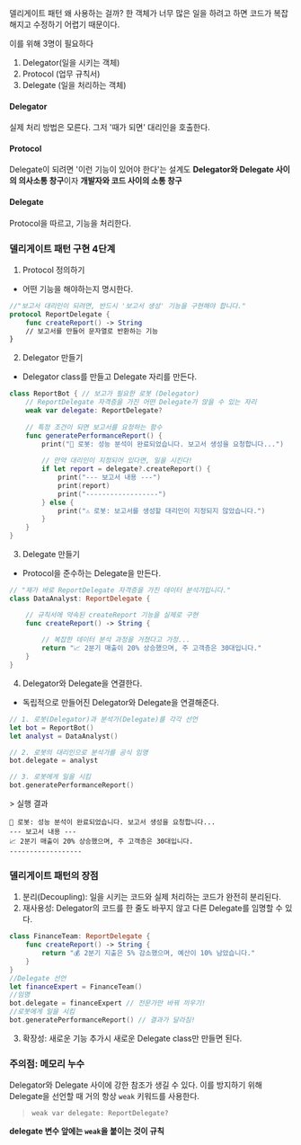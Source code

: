 델리게이트 패턴 왜 사용하는 걸까?
한 객체가 너무 많은 일을 하려고 하면 코드가 복잡해지고 수정하기 어렵기 때문이다.

이를 위해 3명이 필요하다
1. Delegator(일을 시키는 객체)
2. Protocol (업무 규칙서)
3. Delegate (일을 처리하는 객체)
#### Delegator
실제 처리 방법은 모른다. 그저 '때가 되면' 대리인을 호출한다.
#### Protocol
Delegate이 되려면 '이런 기능이 있어야 한다'는 설계도
**Delegator와 Delegate 사이의 의사소통 창구**이자 **개발자와 코드 사이의 소통 창구**
#### Delegate
Protocol을 따르고, 기능을 처리한다.

### 델리게이트 패턴 구현 4단계

1. Protocol 정의하기
- 어떤 기능을 해야하는지 명시한다.
```swift
//"보고서 대리인이 되려면, 반드시 '보고서 생성' 기능을 구현해야 합니다." 
protocol ReportDelegate { 
	func createReport() -> String 
	// 보고서를 만들어 문자열로 반환하는 기능 
}
```

2. Delegator 만들기
- Delegator class를 만들고 Delegate 자리를 만든다.
```swift
class ReportBot { // 보고가 필요한 로봇 (Delegator) 
	// ReportDelegate 자격증을 가진 어떤 Delegate가 앉을 수 있는 자리 
	weak var delegate: ReportDelegate? 
	
	// 특정 조건이 되면 보고서를 요청하는 함수 
	func generatePerformanceReport() { 
		print("🤖 로봇: 성능 분석이 완료되었습니다. 보고서 생성을 요청합니다...") 
		
		// 만약 대리인이 지정되어 있다면, 일을 시킨다! 
		if let report = delegate?.createReport() { 
			print("--- 보고서 내용 ---") 
			print(report) 
			print("------------------") 
		} else { 
			print("⚠️ 로봇: 보고서를 생성할 대리인이 지정되지 않았습니다.") 
		} 
	} 
}
```

3. Delegate 만들기
- Protocol을 준수하는 Delegate을 만든다.
```swift
// "제가 바로 ReportDelegate 자격증을 가진 데이터 분석가입니다." 
class DataAnalyst: ReportDelegate { 

	// 규칙서에 약속된 createReport 기능을 실제로 구현 
	func createReport() -> String { 
	
		// 복잡한 데이터 분석 과정을 거쳤다고 가정... 
		return "📈 2분기 매출이 20% 상승했으며, 주 고객층은 30대입니다." 
	} 
}
```

4. Delegator와 Delegate을 연결한다.
- 독립적으로 만들어진 Delegator와 Delegate을 연결해준다.
```swift
// 1. 로봇(Delegator)과 분석가(Delegate)를 각각 선언 
let bot = ReportBot() 
let analyst = DataAnalyst() 

// 2. 로봇의 대리인으로 분석가를 공식 임명
bot.delegate = analyst 

// 3. 로봇에게 일을 시킴
bot.generatePerformanceReport()
```

\> 실행 결과
```
🤖 로봇: 성능 분석이 완료되었습니다. 보고서 생성을 요청합니다... 
--- 보고서 내용 --- 
📈 2분기 매출이 20% 상승했으며, 주 고객층은 30대입니다.
------------------
```

### 델리게이트 패턴의 장점
1. 분리(Decoupling): 일을 시키는 코드와 실제 처리하는 코드가 완전히 분리된다.
2. 재사용성: Delegator의 코드를 한 줄도 바꾸지 않고 다른 Delegate를 임명할 수 있다.
```swift
class FinanceTeam: ReportDelegate {
    func createReport() -> String {
        return "💰 2분기 지출은 5% 감소했으며, 예산이 10% 남았습니다."
    }
}
//Delegate 선언
let financeExpert = FinanceTeam()
//임명
bot.delegate = financeExpert // 전문가만 바꿔 끼우기!
//로봇에게 일을 시킴
bot.generatePerformanceReport() // 결과가 달라짐!
```
3. 확장성: 새로운 기능 추가시 새로운 Delegate class만 만들면 된다.
### 주의점: 메모리 누수
Delegator와 Delegate 사이에 강한 참조가 생길 수 있다. 이를 방지하기 위해 Delegate을 선언할 때 거의 항상 `weak` 키워드를 사용한다.
> `weak var delegate: ReportDelegate?`

**delegate 변수 앞에는 `weak`을 붙이는 것이 규칙**

